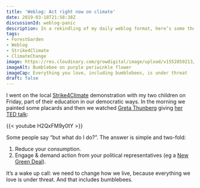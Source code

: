 ```yaml
---
title: 'Weblog: Act right now on climate'
date: 2019-03-18T21:58:38Z
discussionId: weblog-panic
description: In a rekindling of my daily weblog format, here’s some thoughts about some really important things. 
tags: 
- ForestGarden
- Weblog
- Strike4Climate
- ClimateChange
image: https://res.cloudinary.com/growdigital/image/upload/v1552859213/bumblebee-4ED5F504.jpg
imageAlt: Bumblebee on purple periwinkle flower
imageCap: Everything you love, including bumblebees, is under threat
draft: false
---
```


I went on the local [Strike4Climate](https://www.schoolstrike4climate.com) demonstration with my two children on Friday, part of their education in our democratic ways. In the morning we painted some placards and then we watched [Greta Thunberg](https://en.wikipedia.org/wiki/Greta_Thunberg) giving [her TED talk](https://www.ted.com/talks/greta_thunberg_the_disarming_case_to_act_right_now_on_climate/up-next):

{{< youtube H2QxFM9y0tY >}}

Some people say “but what do I do?”. The answer is simple and two-fold:

1. Reduce your consumption.
2. Engage & demand action from your political representatives (eg a [New Green Deal](https://en.wikipedia.org/wiki/Green_New_Deal)).

It’s a wake up call: we need to change how we live, because everything we love is under threat. And that includes bumblebees.
